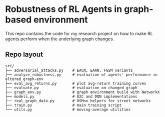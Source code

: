 # Robustness of RL Agents in graph-based environment

This repo contains the code for my research project on how to make RL agents perform when the underlying graph changes.


## Repo layout
```text
src/
├── adversarial_attacks.py    # EACN, EAAN, FGSM variants
├── analyze_robustness.py     # evaluation of agents' performance in altered graph-env
├── eval_avg_returns.py       # plot avg-return training curves 
├── evaluate.py               # evaluation on changed graph 
├── graph_env.py              # graph environment build with NetworkX
├── models.py                 # A2C and DQN implementations                
├── real_graph_data.py        # OSMnx helpers for street networks
├── train.py                  # main training script 
└── utils.py                  # moving-average utilities